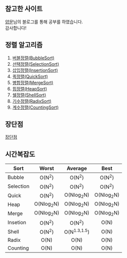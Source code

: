 ## 참고한 사이트
[얍문](https://yabmoons.tistory.com/)님의 블로그를 통해 공부를 하였습니다.  
감사합니다!

## 정렬 알고리즘
1. [버블정렬(BubbleSort)](https://yabmoons.tistory.com/241)
2. [선택정렬(SelectionSort)](https://yabmoons.tistory.com/242)
3. [삽입정렬(InsertionSort)](https://yabmoons.tistory.com/243)
4. [퀵정렬(QuickSort)](https://yabmoons.tistory.com/244)
5. [병합정렬(MergeSort)](https://yabmoons.tistory.com/245)
6. [힙정렬(HeapSort)](https://yabmoons.tistory.com/246)
7. [쉘정렬(ShellSort)](https://yabmoons.tistory.com/247)
8. [기수정렬(RadixSort)](https://yabmoons.tistory.com/248)
9. [계수정렬(CountingSort)](https://yabmoons.tistory.com/249)

## 장단점
[장단점](https://yabmoons.tistory.com/250)

## 시간복잡도
|Sort|Worst|Average|Best|
|----|:----:|:----:|:----:|
|Bubble|O(N<sup>2</sup>)|O(N<sup>2</sup>)|O(N<sup>2</sup>)|
|Selection|O(N<sup>2</sup>)|O(N<sup>2</sup>)|O(N<sup>2</sup>)|
|Quick|O(N<sup>2</sup>)|O(Nlog<sub>2</sub>N)|O(Nlog<sub>2</sub>N)|
|Heap|O(Nlog<sub>2</sub>N)|O(Nlog<sub>2</sub>N)|O(Nlog<sub>2</sub>N)|
|Merge|O(Nlog<sub>2</sub>N)|O(Nlog<sub>2</sub>N)|O(Nlog<sub>2</sub>N)|
|Insetion|O(N<sup>2</sup>)|O(N<sup>2</sup>)|O(N)|
|Shell|O(N<sup>2</sup>)|O(N<sup>1.3,1.5</sup>)|O(N)|
|Radix|O(N)|O(N)|O(N)|
|Counting|O(N)|O(N)|O(N)|
